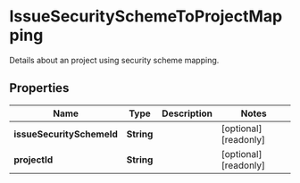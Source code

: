 

# IssueSecuritySchemeToProjectMapping

Details about an project using security scheme mapping.

## Properties

| Name | Type | Description | Notes |
|------------ | ------------- | ------------- | -------------|
|**issueSecuritySchemeId** | **String** |  |  [optional] [readonly] |
|**projectId** | **String** |  |  [optional] [readonly] |



